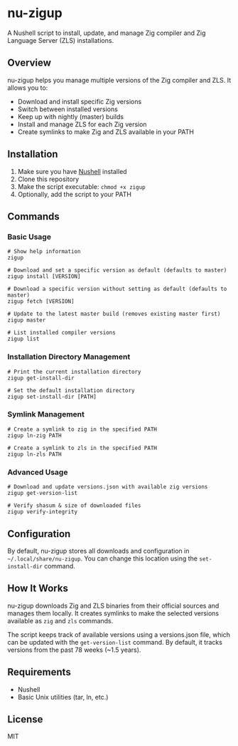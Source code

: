 # nu-zigup

A Nushell script to install, update, and manage Zig compiler and Zig Language Server (ZLS) installations.

## Overview

nu-zigup helps you manage multiple versions of the Zig compiler and ZLS. It allows you to:

- Download and install specific Zig versions
- Switch between installed versions
- Keep up with nightly (master) builds
- Install and manage ZLS for each Zig version
- Create symlinks to make Zig and ZLS available in your PATH

## Installation

1. Make sure you have [Nushell](https://www.nushell.sh/) installed
2. Clone this repository
3. Make the script executable: `chmod +x zigup`
4. Optionally, add the script to your PATH

## Commands

### Basic Usage

```nushell
# Show help information
zigup

# Download and set a specific version as default (defaults to master)
zigup install [VERSION]

# Download a specific version without setting as default (defaults to master)
zigup fetch [VERSION]

# Update to the latest master build (removes existing master first)
zigup master

# List installed compiler versions
zigup list
```

### Installation Directory Management

```nushell
# Print the current installation directory
zigup get-install-dir

# Set the default installation directory
zigup set-install-dir [PATH]
```

### Symlink Management

```nushell
# Create a symlink to zig in the specified PATH
zigup ln-zig PATH

# Create a symlink to zls in the specified PATH
zigup ln-zls PATH
```

### Advanced Usage

```nushell
# Download and update versions.json with available zig versions
zigup get-version-list

# Verify shasum & size of downloaded files
zigup verify-integrity
```

## Configuration

By default, nu-zigup stores all downloads and configuration in `~/.local/share/nu-zigup`. You can change this location using the `set-install-dir` command.

## How It Works

nu-zigup downloads Zig and ZLS binaries from their official sources and manages them locally. It creates symlinks to make the selected versions available as `zig` and `zls` commands.

The script keeps track of available versions using a versions.json file, which can be updated with the `get-version-list` command. By default, it tracks versions from the past 78 weeks (~1.5 years).

## Requirements

- Nushell
- Basic Unix utilities (tar, ln, etc.)

## License

MIT
